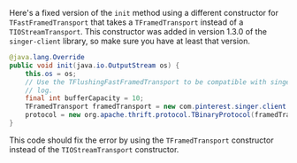 Here's a fixed version of the `init` method using a different constructor for `TFastFramedTransport` that takes a `TFramedTransport` instead of a `TIOStreamTransport`. This constructor was added in version 1.3.0 of the `singer-client` library, so make sure you have at least that version.

```java
@java.lang.Override
public void init(java.io.OutputStream os) {
    this.os = os;
    // Use the TFlushingFastFramedTransport to be compatible with singer_thrift
    // log.
    final int bufferCapacity = 10;
    TFramedTransport framedTransport = new com.pinterest.singer.client.logback.TFastFramedTransport(new org.apache.thrift.transport.TFramedTransport(os), bufferCapacity);
    protocol = new org.apache.thrift.protocol.TBinaryProtocol(framedTransport);
}
```

This code should fix the error by using the `TFramedTransport` constructor instead of the `TIOStreamTransport` constructor.